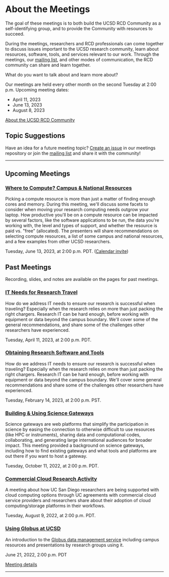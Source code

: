 # About the Meetings

The goal of these meetings is to both build the UCSD RCD Community as a self-identifying group, and to provide the Community with resources to succeed.

During the meetings, researchers and RCD professionals can come together to discuss issues important to the UCSD research community, learn about resources, software, tools, and services relevant to our work. Through the meetings, our [mailing list](https://groups.google.com/a/ucsd.edu/g/ucsd-rcd-l), and other modes of communication, the RCD community can share and learn together.

What do you want to talk about and learn more about?

Our meetings are held every other month on the second Tuesday at 2:00
p.m. Upcoming meeting dates:
* April 11, 2023
* June 13, 2023
* August 8, 2023

[About the UCSD RCD Community](https://ucsd-rcd.github.io/)

## Topic Suggestions

Have an idea for a future meeting topic? [Create an issue](https://github.com/ucsd-rcd/meetings/issues/new?title=Topic+suggestion:) in our meetings repository or join the [mailing list](https://groups.google.com/a/ucsd.edu/g/ucsd-rcd-l) and share it with the community!

---

## Upcoming Meetings

### [Where to Compute? Campus & National Resources](./events/2023-06-13-WhereToCompute.md)

Picking a compute resource is more than just a matter of finding
enough cores and memory. During this meeting, we'll discuss some
facets to consider when moving your research computing needs outgrow
your laptop. How productive you'll be on a compute resource can be
impacted by several factors, like the software applications to be run,
the data you're working with, the level and types of support, and
whether the resource is paid vs. "free" (allocated). The presenters
will share recommendations on selecting compute resources, a list of
some campus and national resources, and a few examples from other UCSD
researchers.

Tuesday, June 13, 2023, at 2:00 p.m. PDT. ([Calendar
invite](assets/ics/2023-06-13-WhereToCompute.ics))

## Past Meetings

Recording, slides, and notes are available on the pages for past meetings.

### [IT Needs for Research Travel](./events/2023-04-11-ResearchTravel.html)

How do we address IT needs to ensure our research is successful when
traveling? Especially when the research relies on more than just
packing the right chargers. Research IT can be hard enough, before
working with equipment or data beyond the campus boundary. We'll cover some of the general
recommendations, and share some of the challenges other researchers
have experienced.

Tuesday, April 11, 2023, at 2:00 p.m. PDT.

### [Obtaining Research Software and Tools](./events/2023-02-14-ResearchSoftware.html)

How do we address IT needs to ensure our research is successful when
traveling? Especially when the research relies on more than just
packing the right chargers. Research IT can be hard enough, before
working with equipment or data beyond the campus boundary. We'll cover
some general recommendations and share some of the challenges other
researchers have experienced.

Tuesday, February 14, 2023, at 2:00 p.m. PST.

### [Building & Using Science Gateways](./events/2022-10-11-ScienceGateways.html)

Science gateways are web platforms that simplify the participation in
science by easing the connection to otherwise difficult to use
resources (like HPC or instruments), sharing data and computational
codes, collaborating, and generating large international audiences for
broader impact. This meeting provided a background on science
gateways, including how to find existing gateways and what tools and
platforms are out there if you want to host a gateway. 

Tuesday, October 11, 2022, at 2:00 p.m. PDT.

### [Commercial Cloud Research Activity](./events/2022-08-09-Commercial-Cloud-Research-Activity.html)

A meeting about how UC San Diego researchers are being supported with cloud computing options through UC agreements with commercial cloud service providers and researchers share about their adoption of cloud computing/storage platforms in their workflows.

Tuesday, August 9, 2022, at 2:00 p.m. PDT.

### [Using Globus at UCSD](./events/2022-06-21-Globus-at-UCSD.html)

An introduction to the [Globus data management service](https://globus.org/) including campus
resources and presentations by research groups using it.

June 21, 2022, 2:00 p.m. PDT

[Meeting details](./events/2022-06-21-Globus-at-UCSD.html)

---
